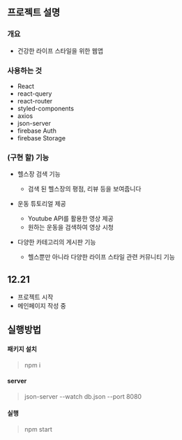 ## 프로젝트 설명

### 개요

- 건강한 라이프 스타일을 위한 웹앱

### 사용하는 것

- React
- react-query
- react-router
- styled-components
- axios
- json-server
- firebase Auth
- firebase Storage

### (구현 할) 기능

- 헬스장 검색 기능

  - 검색 된 헬스장의 평점, 리뷰 등을 보여줍니다

- 운동 튜토리얼 제공
  - Youtube API를 활용한 영상 제공
  - 원하는 운동을 검색하여 영상 시청
- 다양한 카테고리의 게시판 기능
  - 헬스뿐만 아니라 다양한 라이프 스타일 관련 커뮤니티 기능

## 12.21

- 프로젝트 시작
- 메인페이지 작성 중

## 실행방법

#### 패키지 설치

> npm i

#### server

> json-server --watch db.json --port 8080

#### 실행

> npm start
